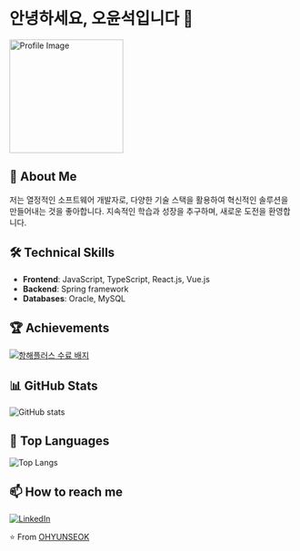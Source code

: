 # 안녕하세요, 오윤석입니다 👋

<img src="profile_image.png" alt="Profile Image" width="200"/>

## 🚀 About Me
저는 열정적인 소프트웨어 개발자로, 다양한 기술 스택을 활용하여 혁신적인 솔루션을 만들어내는 것을 좋아합니다. 지속적인 학습과 성장을 추구하며, 새로운 도전을 환영합니다.

## 🛠 Technical Skills
- **Frontend**: JavaScript, TypeScript, React.js, Vue.js
- **Backend**: Spring framework
- **Databases**: Oracle, MySQL

## 🏆 Achievements
<a href="https://hhpluscertificateofcompletion.oopy.io/">
  <img src="https://static.spartacodingclub.kr/hanghae99/plus/completion/badge_brown.svg" alt="항해플러스 수료 배지" />
</a>

## 📊 GitHub Stats
![GitHub stats](https://github-readme-stats.vercel.app/api?username=aauraoys&show_icons=true&theme=radical)

## 🌟 Top Languages
![Top Langs](https://github-readme-stats.vercel.app/api/top-langs/?username=aauraoys&layout=compact&theme=radical)

## 📫 How to reach me
[![LinkedIn](https://img.shields.io/badge/-LinkedIn-blue?style=flat-square&logo=LinkedIn&logoColor=white)](https://www.linkedin.com/in/%EC%9C%A4%EC%84%9D-%EC%98%A4-a7b417175/)


⭐️ From [OHYUNSEOK](https://github.com/aauraoys)
